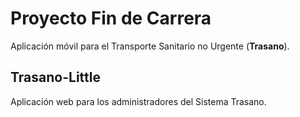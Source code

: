 # Proyecto Fin de Carrera
Aplicación móvil para el Transporte Sanitario no Urgente (**Trasano**).

## Trasano-Little
Aplicación web para los administradores del Sistema Trasano.
